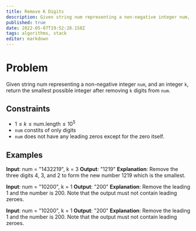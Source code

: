 ```yaml
---
title: Remove K Digits
description: Given string num representing a non-negative integer num, and an integer k, return the smallest possible integer after removing k digits from num.
published: true
date: 2022-05-07T19:52:28.158Z
tags: algorithms, stack
editor: markdown
---
```


# Problem
Given string num representing a non-negative integer `num`, and an integer `k`, return the smallest possible integer after removing `k` digits from `num`.
## Constraints
- $1 \le k \le \text{num.length} \le 10^5$
- `num` constits of only digits
- `num` does not have any leading zeros except for the zero itself.

## Examples
**Input**: num = "1432219", k = 3
**Output**: "1219"
**Explanation**: Remove the three digits 4, 3, and 2 to form the new number 1219 which is the smallest.

**Input**: num = "10200", k = 1
**Output**: "200"
**Explanation**: Remove the leading 1 and the number is 200. Note that the output must not contain leading zeroes.

**Input**: num = "10200", k = 1
**Output**: "200"
**Explanation**: Remove the leading 1 and the number is 200. Note that the output must not contain leading zeroes.

